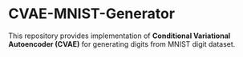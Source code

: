 # CVAE-MNIST-Generator

This repository provides implementation of **Conditional Variational Autoencoder (CVAE)** for generating digits from MNIST digit dataset.
